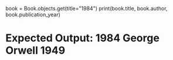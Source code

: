 book = Book.objects.get(title="1984")
print(book.title, book.author, book.publication_year)

# Expected Output: 1984 George Orwell 1949
